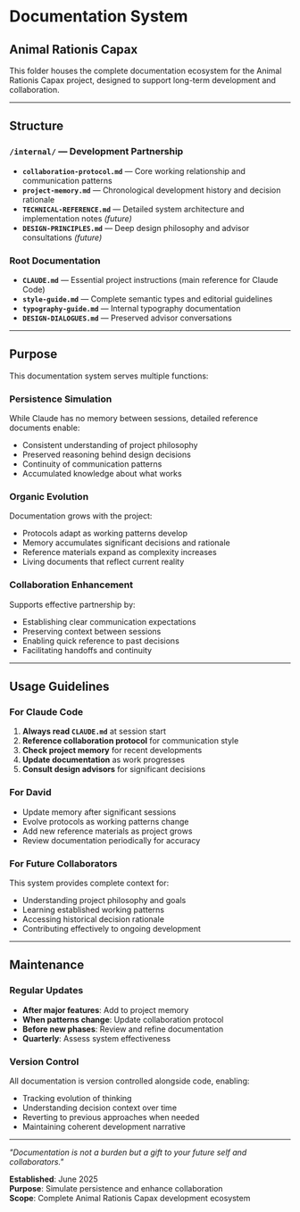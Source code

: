 # Documentation System
## Animal Rationis Capax

This folder houses the complete documentation ecosystem for the Animal Rationis Capax project, designed to support long-term development and collaboration.

---

## Structure

### `/internal/` — Development Partnership
- **`collaboration-protocol.md`** — Core working relationship and communication patterns
- **`project-memory.md`** — Chronological development history and decision rationale
- **`TECHNICAL-REFERENCE.md`** — Detailed system architecture and implementation notes *(future)*
- **`DESIGN-PRINCIPLES.md`** — Deep design philosophy and advisor consultations *(future)*

### Root Documentation
- **`CLAUDE.md`** — Essential project instructions (main reference for Claude Code)
- **`style-guide.md`** — Complete semantic types and editorial guidelines
- **`typography-guide.md`** — Internal typography documentation
- **`DESIGN-DIALOGUES.md`** — Preserved advisor conversations

---

## Purpose

This documentation system serves multiple functions:

### **Persistence Simulation**
While Claude has no memory between sessions, detailed reference documents enable:
- Consistent understanding of project philosophy
- Preserved reasoning behind design decisions
- Continuity of communication patterns
- Accumulated knowledge about what works

### **Organic Evolution**
Documentation grows with the project:
- Protocols adapt as working patterns develop
- Memory accumulates significant decisions and rationale
- Reference materials expand as complexity increases
- Living documents that reflect current reality

### **Collaboration Enhancement**
Supports effective partnership by:
- Establishing clear communication expectations
- Preserving context between sessions
- Enabling quick reference to past decisions
- Facilitating handoffs and continuity

---

## Usage Guidelines

### For Claude Code
1. **Always read `CLAUDE.md`** at session start
2. **Reference collaboration protocol** for communication style
3. **Check project memory** for recent developments
4. **Update documentation** as work progresses
5. **Consult design advisors** for significant decisions

### For David
- Update memory after significant sessions
- Evolve protocols as working patterns change
- Add new reference materials as project grows
- Review documentation periodically for accuracy

### For Future Collaborators
This system provides complete context for:
- Understanding project philosophy and goals
- Learning established working patterns
- Accessing historical decision rationale
- Contributing effectively to ongoing development

---

## Maintenance

### Regular Updates
- **After major features**: Add to project memory
- **When patterns change**: Update collaboration protocol
- **Before new phases**: Review and refine documentation
- **Quarterly**: Assess system effectiveness

### Version Control
All documentation is version controlled alongside code, enabling:
- Tracking evolution of thinking
- Understanding decision context over time
- Reverting to previous approaches when needed
- Maintaining coherent development narrative

---

*"Documentation is not a burden but a gift to your future self and collaborators."*

**Established**: June 2025  
**Purpose**: Simulate persistence and enhance collaboration  
**Scope**: Complete Animal Rationis Capax development ecosystem